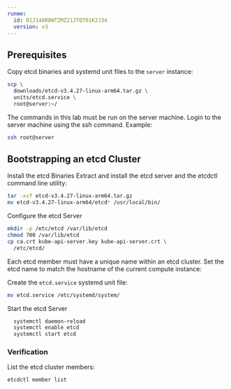 ```yaml
---
runme:
  id: 01J14AR8WTZMZ21JTQ701K2J34
  version: v3
---
```


## Prerequisites
Copy etcd binaries and systemd unit files to the `server` instance:

```sh {"id":"01J14ASKQA51GV2C8JTK37RQ19"}
scp \
  downloads/etcd-v3.4.27-linux-arm64.tar.gz \
  units/etcd.service \
  root@server:~/
```

The commands in this lab must be run on the server machine. Login to the server machine using the ssh command. Example:

```sh {"id":"01J14ATT500TYTG4YGVPGMTCMF"}
ssh root@server
```

## Bootstrapping an etcd Cluster

Install the etcd Binaries
Extract and install the etcd server and the etcdctl command line utility:

```sh {"id":"01J14AX5Y1D6AEZ84YQXCZ2PR9"}
tar -xvf etcd-v3.4.27-linux-arm64.tar.gz
mv etcd-v3.4.27-linux-arm64/etcd* /usr/local/bin/
```

Configure the etcd Server

```sh {"id":"01J14AYCK48ZBKX6WGPGB7CD9F"}
mkdir -p /etc/etcd /var/lib/etcd
chmod 700 /var/lib/etcd
cp ca.crt kube-api-server.key kube-api-server.crt \
  /etc/etcd/
```

Each etcd member must have a unique name within an etcd cluster. Set the etcd name to match the hostname of the current compute instance:

Create the `etcd.service` systemd unit file:

```sh {"id":"01J14B3QN3PYHBSKAF0J29EDD7"}
mv etcd.service /etc/systemd/system/
```

Start the etcd Server

```sh {"id":"01J14B41JP1N4G7G9JM3GJB7GS"}
  systemctl daemon-reload
  systemctl enable etcd
  systemctl start etcd
```

### Verification
List the etcd cluster members:

```sh {"id":"01J14B5B9GAMPETD188TWCF1FT"}
etcdctl member list
```